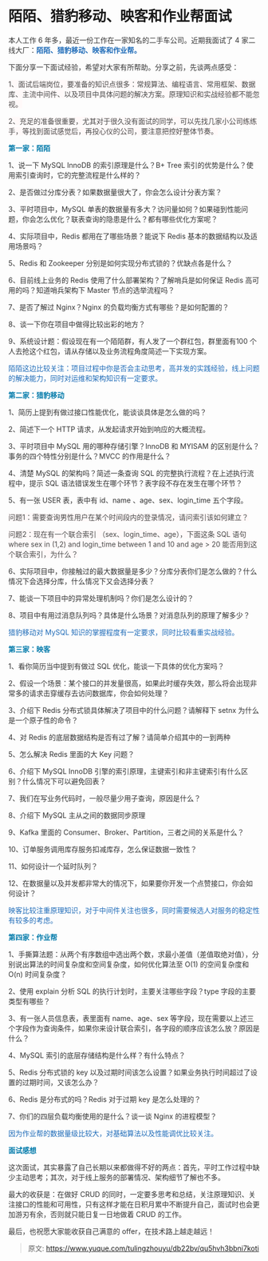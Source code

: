 # 陌陌、猎豹移动、映客和作业帮面试

<font style="color:rgb(51, 51, 51);">本人工作 6 年多，最近一份工作在一家知名的二手车公司。近期我面试了 4 家二线大厂：</font>**<font style="color:rgb(30, 107, 184);">陌陌、猎豹移动、映客和作业帮。</font>**

<font style="color:rgb(51, 51, 51);">下面分享一下面试经验，希望对大家有所帮助。分享之前，先谈两点感受：</font>

<font style="color:rgb(74, 74, 74);background-color:rgb(255, 249, 249);">1、面试后端岗位，要准备的知识点很多：常规算法、编程语言、常用框架、数据库、主流中间件、以及项目中具体问题的解决方案。原理知识和实战经验都不能忽视。</font>

<font style="color:rgb(74, 74, 74);background-color:rgb(255, 249, 249);">2、充足的准备很重要，尤其对于很久没有面试的同学，可以先找几家小公司练练手，等找到面试感觉后，再投心仪的公司，要注意把控好整体节奏。</font>

**<font style="color:rgb(0, 122, 170);">第一家：陌陌</font>**

<font style="color:rgb(51, 51, 51);">1、说一下 MySQL InnoDB 的索引原理是什么？B+ Tree 索引的优势是什么？使用索引查询时，它的完整流程是什么样的？</font>

<font style="color:rgb(51, 51, 51);">2、是否做过分库分表？如果数据量很大了，你会怎么设计分表方案？</font>

<font style="color:rgb(51, 51, 51);">3、平时项目中，MySQL 单表的数据量有多大？访问量如何？如果碰到性能问题，你会怎么优化？联表查询的隐患是什么？都有哪些优化方案呢？</font>

<font style="color:rgb(51, 51, 51);">4、实际项目中，Redis 都用在了哪些场景？能说下 Redis 基本的数据结构以及适用场景吗？</font>

<font style="color:rgb(51, 51, 51);">5、Redis 和 Zookeeper 分别是如何实现分布式锁的？优缺点各是什么？</font>

<font style="color:rgb(51, 51, 51);">6、目前线上业务的 Redis 使用了什么部署架构？了解哨兵是如何保证 Redis 高可用的吗？知道哨兵架构下 Master 节点的选举流程吗？</font>

<font style="color:rgb(51, 51, 51);">7、是否了解过 Nginx？Nginx 的负载均衡方式有哪些？是如何配置的？</font>

<font style="color:rgb(51, 51, 51);">8、谈一下你在项目中做得比较出彩的地方？</font>

<font style="color:rgb(51, 51, 51);">9、系统设计题：假设现在有一个陌陌群，有人发了一个群红包，群里面有100 个人去抢这个红包，请从存储以及业务流程角度简述一下实现方案。</font>

<font style="color:rgb(30, 107, 184);">陌陌这边比较关注：项目过程中你是否会主动思考，高并发的实践经验，线上问题的解决能力，同时对运维和架构知识有一定要求。</font>

**<font style="color:rgb(0, 122, 170);">第二家：猎豹移动</font>**

<font style="color:rgb(51, 51, 51);">1、简历上提到有做过接口性能优化，能谈谈具体是怎么做的吗？</font>

<font style="color:rgb(51, 51, 51);">2、简述下一个 HTTP 请求，从发起请求开始到响应的大概流程。</font>

<font style="color:rgb(51, 51, 51);">3、平时项目中 MySQL 用的哪种存储引擎？InnoDB 和 MYISAM 的区别是什么？事务的四个特性分别是什么？MVCC 的作用是什么？</font>

<font style="color:rgb(51, 51, 51);">4、清楚 MySQL 的架构吗？简述一条查询 SQL 的完整执行流程？在上述执行流程中，提示 SQL 语法错误发生在哪个环节？表字段不存在发生在哪个环节？</font>

<font style="color:rgb(51, 51, 51);">5、有一张 USER 表，表中有 id、name 、age、sex、login_time 五个字段。</font>

<font style="color:rgb(74, 74, 74);background-color:rgb(255, 249, 249);">问题1：需要查询男性用户在某个时间段内的登录情况，请问索引该如何建立？</font>

<font style="color:rgb(74, 74, 74);background-color:rgb(255, 249, 249);">问题2：现在有一个联合索引 （sex、login_time、age），下面这条 SQL 语句 where sex in (1,2) and login_time between 1 and 10 and age > 20 能否用到这个联合索引，为什么？</font>

<font style="color:rgb(51, 51, 51);">6、实际项目中，你接触过的最大数据量是多少？分库分表你们是怎么做的？什么情况下会选择分库，什么情况下又会选择分表？</font>

<font style="color:rgb(51, 51, 51);">7、能谈一下项目中的异常处理机制吗？你们是怎么设计的？</font>

<font style="color:rgb(51, 51, 51);">8、项目中有用过消息队列吗？具体是什么场景？对消息队列的原理了解多少？</font>

<font style="color:rgb(30, 107, 184);">猎豹移动对 MySQL 知识的掌握程度有一定要求，同时比较看重实战经验。</font>

**<font style="color:rgb(0, 122, 170);">第三家：映客</font>**

<font style="color:rgb(51, 51, 51);">1、看你简历当中提到有做过 SQL 优化，能谈一下具体的优化方案吗？</font>

<font style="color:rgb(51, 51, 51);">2、假设一个场景：某个接口的并发量很高，如果此时缓存失效，那么将会出现非常多的请求击穿缓存去访问数据库，你会如何处理？</font>

<font style="color:rgb(51, 51, 51);">3、介绍下 Redis 分布式锁具体解决了项目中的什么问题？请解释下 setnx 为什么是一个原子性的命令？</font>

<font style="color:rgb(51, 51, 51);">4、对 Redis 的底层数据结构是否有过了解？请简单介绍其中的一到两种</font>

<font style="color:rgb(51, 51, 51);">5、怎么解决 Redis 里面的大 Key 问题？</font>

<font style="color:rgb(51, 51, 51);">6、介绍下 MySQL  InnoDB 引擎的索引原理，主键索引和非主键索引有什么区别？什么情况下可以避免回表？</font>

<font style="color:rgb(51, 51, 51);">7、我们在写业务代码时，一般尽量少用子查询，原因是什么？</font>

<font style="color:rgb(51, 51, 51);">8、介绍下 MySQL 主从之间的数据同步原理</font>

<font style="color:rgb(51, 51, 51);">9、Kafka 里面的 Consumer、Broker、Partition，三者之间的关系是什么？</font>

<font style="color:rgb(51, 51, 51);">10、订单服务调用库存服务扣减库存，怎么保证数据一致性？</font>

<font style="color:rgb(51, 51, 51);">11、如何设计一个延时队列？</font>

<font style="color:rgb(51, 51, 51);">12、在数据量以及并发都非常大的情况下，如果要你开发一个点赞接口，你会如何设计？</font>

<font style="color:rgb(30, 107, 184);">映客比较注重原理知识，对于中间件关注也很多，同时需要候选人对服务的稳定性有较多的考虑。</font>

**<font style="color:rgb(0, 122, 170);">第四家：作业帮</font>**

<font style="color:rgb(51, 51, 51);">1、手撕算法题：从两个有序数组中选出两个数，求最小差值（差值取绝对值），分别说出算法的时间复杂度和空间复杂度，如何优化算法至 O(1) 的空间复杂度和 O(n) 时间复杂度？</font>

<font style="color:rgb(51, 51, 51);">2、使用 explain 分析 SQL 的执行计划时，主要关注哪些字段？type 字段的主要类型有哪些？</font>

<font style="color:rgb(51, 51, 51);">3、有一张人员信息表，表里面有 name、age、sex 等字段，现在需要以上述三个字段作为查询条件，如果你来设计联合索引，各字段的顺序应该怎么放？原因是什么？</font>

<font style="color:rgb(51, 51, 51);">4、MySQL 索引的底层存储结构是什么样？有什么特点？</font>

<font style="color:rgb(51, 51, 51);">5、Redis 分布式锁的 key 以及过期时间该怎么设置？如果业务执行时间超过了设置的过期时间，又该怎么办？</font>

<font style="color:rgb(51, 51, 51);">6、Redis 是分布式的吗？Redis 对于过期 key 是怎么处理的？</font>

<font style="color:rgb(51, 51, 51);">7、你们的四层负载均衡使用的是什么？谈一谈 Nginx 的进程模型？</font>

<font style="color:rgb(30, 107, 184);">因为作业帮的数据量级比较大，对基础算法以及性能调优比较关注。</font>

**<font style="color:rgb(0, 122, 170);">面试感想</font>**

<font style="color:rgb(51, 51, 51);">这次面试，其实暴露了自己长期以来都做得不好的两点：首先，平时工作过程中缺少主动思考；其次，对于线上服务的部署情况、架构细节了解也不多。</font>

<font style="color:rgb(51, 51, 51);">最大的收获是：在做好 CRUD 的同时，一定要多思考和总结，关注原理知识、关注接口的性能和可用性，只有这样才能在日积月累中不断提升自己，面试时也会更加游刃有余，否则就只能日复一日地做着 CRUD 的工作。</font>

<font style="color:rgb(51, 51, 51);">最后，也祝愿大家能收获自己满意的 offer，在技术路上越走越远！</font>



> 原文: <https://www.yuque.com/tulingzhouyu/db22bv/qu5hvh3bbni7koti>